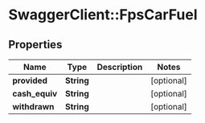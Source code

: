 # SwaggerClient::FpsCarFuel

## Properties
Name | Type | Description | Notes
------------ | ------------- | ------------- | -------------
**provided** | **String** |  | [optional] 
**cash_equiv** | **String** |  | [optional] 
**withdrawn** | **String** |  | [optional] 


